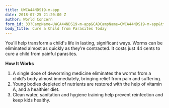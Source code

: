 ```yaml
---
title: UWCA44NDS19-m-app
date: 2018-07-25 21:20:00 Z
author: World Concern
form_id: 33?CampName=UWCA44NDS19-m-app&CADCampName=CWCA44NDS19-m-app&tfa_1202=Cure
body_title: Cure a Child from Parasites Today
---
```


You'll help transform a child's life in lasting, significant ways. Worms can be eliminated almost as quickly as they’re contracted. It costs just 44 cents to cure a child from painful parasites.

**How It Works**

1. A single dose of deworming medicine eliminates the worms from a child’s body almost immediately, bringing relief from pain and suffering.
2. Young bodies depleted of nutrients are restored with the help of vitamin A, and a healthier diet.
3. Clean water, sanitation and hygiene training help prevent reinfection and keep kids healthy.

